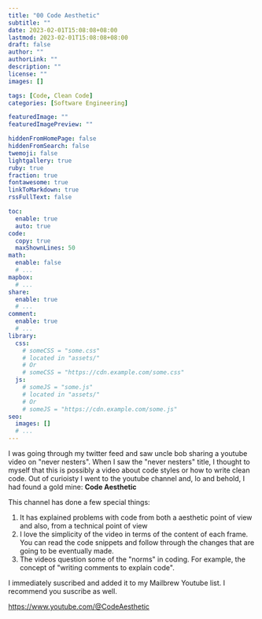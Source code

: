 ```yaml
---
title: "00 Code Aesthetic"
subtitle: ""
date: 2023-02-01T15:08:08+08:00
lastmod: 2023-02-01T15:08:08+08:00
draft: false
author: ""
authorLink: ""
description: ""
license: ""
images: []

tags: [Code, Clean Code]
categories: [Software Engineering]

featuredImage: ""
featuredImagePreview: ""

hiddenFromHomePage: false
hiddenFromSearch: false
twemoji: false
lightgallery: true
ruby: true
fraction: true
fontawesome: true
linkToMarkdown: true
rssFullText: false

toc:
  enable: true
  auto: true
code:
  copy: true
  maxShownLines: 50
math:
  enable: false
  # ...
mapbox:
  # ...
share:
  enable: true
  # ...
comment:
  enable: true
  # ...
library:
  css:
    # someCSS = "some.css"
    # located in "assets/"
    # Or
    # someCSS = "https://cdn.example.com/some.css"
  js:
    # someJS = "some.js"
    # located in "assets/"
    # Or
    # someJS = "https://cdn.example.com/some.js"
seo:
  images: []
  # ...
---
```


I was going through my twitter feed and saw uncle bob sharing a youtube video on "never nesters".
When I saw the "never nesters" title, I thought to myself that this is possibly a video about code styles or how to
write clean code. Out of curioisty I went to the youtube channel and, lo and behold, I had found a gold mine: **Code Aesthetic**

This channel has done a few special things:

1. It has explained problems with code from both a aesthetic point of view and also, from a technical point of view
2. I love the simplicity of the video in terms of the content of each frame. You can read the code snippets and follow through the changes that are going to be eventually made.
3. The videos question some of the "norms" in coding. For example, the concept of "writing comments to explain code".

I immediately suscribed and added it to my Mailbrew Youtube list. I recommend you suscribe as well.

<https://www.youtube.com/@CodeAesthetic>

<!--more-->
